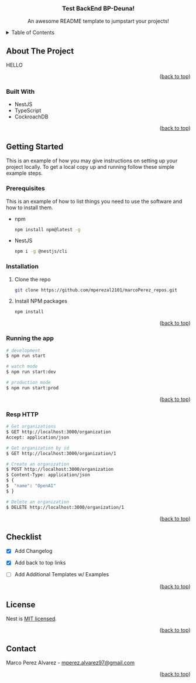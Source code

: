 
<a name="readme-top"></a>

<!-- PROJECT LOGO -->
<br />
<div align="center">

  <h3 align="center">Test BackEnd BP-Deuna!</h3>

  <p align="center">
    An awesome README template to jumpstart your projects!
    <br />
  </p>
</div>



<!-- TABLE OF CONTENTS -->
<details>
  <summary>Table of Contents</summary>
  <ol>
    <li>
      <a href="#about-the-project">About The Project</a>
    </li>
    <li>
      <a href="#getting-started">Getting Started</a>
      <ul>
        <li><a href="#prerequisites">Prerequisites</a></li>
        <li><a href="#installation">Installation</a></li>
      </ul>
    </li>
    <li><a href="#usage">Usage</a></li>
    <li><a href="#roadmap">Roadmap</a></li>
    <li><a href="#license">License</a></li>
    <li><a href="#contact">Contact</a></li>
  </ol>
</details>



<!-- ABOUT THE PROJECT -->
## About The Project


HELLO

<p align="right">(<a href="#readme-top">back to top</a>)</p>



### Built With

* NestJS
* TypeScript
* CockroachDB

<p align="right">(<a href="#readme-top">back to top</a>)</p>



<!-- GETTING STARTED -->
## Getting Started

This is an example of how you may give instructions on setting up your project locally.
To get a local copy up and running follow these simple example steps.

### Prerequisites

This is an example of how to list things you need to use the software and how to install them.
* npm
  ```sh
  npm install npm@latest -g
  ```
* NestJS
  ```sh
  npm i -g @nestjs/cli
  ```

### Installation

1. Clone the repo
   ```sh
   git clone https://github.com/mperezal2101/marcoPerez_repos.git
   ```
2. Install NPM packages
   ```sh
   npm install
   ```

<p align="right">(<a href="#readme-top">back to top</a>)</p>


### Running the app

```bash
# development
$ npm run start

# watch mode
$ npm run start:dev

# production mode
$ npm run start:prod
```

<p align="right">(<a href="#readme-top">back to top</a>)</p>


### Resp HTTP

```bash
# Get organizations
$ GET http://localhost:3000/organization
Accept: application/json

# Get organization by id
$ GET http://localhost:3000/organization/1

# Create an organization
$ POST http://localhost:3000/organization
$ Content-Type: application/json
$ {
$  "name": "OpenAI"
$ }

# Delete an organization
$ DELETE http://localhost:3000/organization/1
```
<p align="right">(<a href="#readme-top">back to top</a>)</p>




<!-- ROADMAP -->
## Checklist

- [x] Add Changelog
- [x] Add back to top links
- [ ] Add Additional Templates w/ Examples


<p align="right">(<a href="#readme-top">back to top</a>)</p>



<!-- LICENSE -->
## License

Nest is [MIT licensed](LICENSE).

<p align="right">(<a href="#readme-top">back to top</a>)</p>



<!-- CONTACT -->
## Contact

Marco Perez Alvarez - mperez.alvarez97@gmail.com


<p align="right">(<a href="#readme-top">back to top</a>)</p>